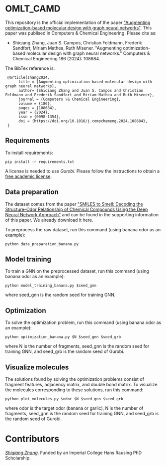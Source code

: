 # OMLT_CAMD

This repository is the official implementation of the paper ["Augmenting optimization-based molecular design with graph neural networks"](https://doi.org/10.1016/j.compchemeng.2024.108684). This paper was publised in Computers \& Chemical Engineering. Please cite as:

- Shiqiang Zhang, Juan S. Campos, Christian Feldmann, Frederik Sandfort, Miriam Mathea, Ruth Misener. "Augmenting optimization-based molecular design with graph neural networks." Computers \& Chemical Engineering 186 (2024): 108684.

The BibTex reference is:

     @article{zhang2024,
          title = {Augmenting optimization-based molecular design with graph neural networks},
          author= {Shiqiang Zhang and Juan S. Campos and Christian Feldmann and Frederik Sandfort and Miriam Mathea and Ruth Misener},
          journal = {Computers \& Chemical Engineering},
          volume = {186},
          pages = {108684},
          year = {2024},
          issn = {0098-1354},
          doi = {https://doi.org/10.1016/j.compchemeng.2024.108684},
     }


## Requirements

To install requirements:

```setup
pip install -r requirements.txt
```

A license is needed to use *Gurobi*. Please follow the instructions to obtain a [free academic license](https://www.gurobi.com/academia/academic-program-and-licenses/). 

## Data preparation

The dataset comes from the paper ["SMILES to Smell: Decoding the Structure–Odor Relationship of Chemical Compounds Using the Deep Neural Network Approach"](https://pubs.acs.org/doi/abs/10.1021/acs.jcim.0c01288) and can be found in the supporting information of this paper. We already download it here. 

To preprocess the raw dataset, run this command (using banana odor as an example):

```
python data_preparation_banana.py
```


## Model training

To train a GNN on the preprocessed dataset, run this command (using banana odor as an example):

```
python model_training_banana.py $seed_gnn
```
where seed_gnn is the random seed for training GNN.

## Optimization

To solve the optimization problem, run this command (using banana odor as an example):

```
python optimization_banana.py $N $seed_gnn $seed_grb
```
where N is the number of fragments, seed_gnn is the random seed for training GNN, and seed_grb is the random seed of Gurobi.

## Visualize molecules

The solutions found by solving the optimization problems consist of fragment features, adjacency matrix, and double bond matrix. To visualize the molecules corresponding to these solutions, run this command:

```
python plot_molecules.py $odor $N $seed_gnn $seed_grb
```
where odor is the target odor (banana or garlic), N is the number of fragments, seed_gnn is the random seed for training GNN, and seed_grb is the random seed of Gurobi.


# Contributors
[*Shiqiang Zhang*](https://github.com/zshiqiang). Funded by an Imperial College Hans Rausing PhD Scholarship.
